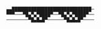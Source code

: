 
    ▄▄█████████████████████████████─
    ▀▀▀───▀█▄▀▄▀████▀──▀█▄▀▄▀████▀──
    ────────▀█▄█▄█▀──────▀█▄█▄█▀────
